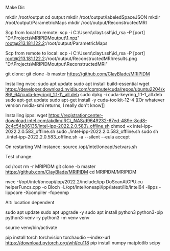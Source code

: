 Make Dir:

mkdir /root/output
cd output
mkdir /root/output/labeledSpaceJSON
mkdir /root/output/ParametricMaps
mkdir /root/output/ReconstructedMRI



Scp from local to remote:
scp -i C:\Users\clayt\.ssh\id_rsa -P [port] "D:\Projects\MRIPIDMoutput\1.npz" root@213.181.122.2:/root/output/ParametricMaps


Scp from remote to local:
scp -i C:\Users\clayt\.ssh\id_rsa -P [port] root@213.181.122.2:/root/output/ReconstructedMRI/results.png "D:\Projects\MRIPIDMoutput\ReconstructedMRI"



git clone:
git clone -b master https://github.com/ClayBlade/MRIPIDM



Installing nvcc:
sudo apt update
sudo apt install build-essential
wget https://developer.download.nvidia.com/compute/cuda/repos/ubuntu2204/x86\_64/cuda-keyring\_1.1-1\_all.deb
sudo dpkg -i cuda-keyring\_1.1-1\_all.deb
sudo apt-get update
sudo apt-get install -y cuda-toolkit-12-4 \[\[Or whatever version nvidia-smi returns, I really don't know]]



Installing ipps:
wget https://registrationcenter-download.intel.com/akdlm/IRC\_NAS/d9649232-67ed-489e-8cd8-2c4c54b06135/intel-ipp-2022.2.0.583\_offline.sh
chmod +x intel-ipp-2022.2.0.583\_offline.sh
sudo ./intel-ipp-2022.2.0.583\_offline.sh
sudo sh ./intel-ipp-2022.2.0.583\_offline.sh -a --silent --eula accept





On restarting VM instance:
source /opt/intel/oneapi/setvars.sh



Test change:

cd /root
rm -r MRIPIDM
git clone -b master https://github.com/ClayBlade/MRIPIDM
cd MRIPIDM/MRIPIDM

nvcc -I/opt/intel/oneapi/ipp/2022.2/include/ipp DoScanAtGPU.cu helperFuncs.cpp -o Bloch -L/opt/intel/oneapi/ipp/latest/lib/intel64 -lipps -lippcore -Xcompiler -fopenmp



Alt: location dependent

sudo apt update
sudo apt upgrade -y
sudo apt install python3 python3-pip python3-venv -y
python3 -m venv venv

source venv/bin/activate 

pip install torch torchvision torchaudio --index-url https://download.pytorch.org/whl/cu118
pip install numpy matplotlib scipy

